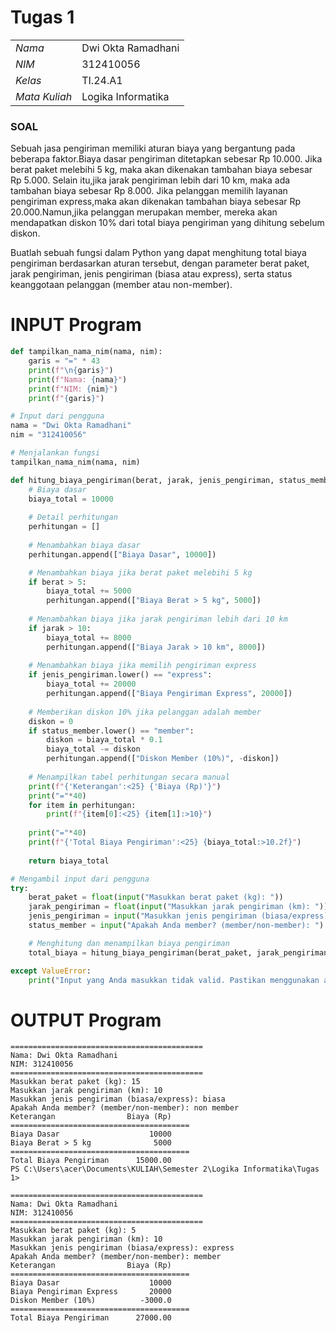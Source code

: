 # Tugas 1
|                |                    |
| -------------- | ------------------ |
|      _Nama_    | Dwi Okta Ramadhani |
|      _NIM_     |      312410056     |
|     _Kelas_    |      TI.24.A1      |
|  _Mata Kuliah_ | Logika Informatika |
###
### SOAL
Sebuah jasa pengiriman memiliki aturan biaya yang bergantung pada beberapa faktor.Biaya dasar pengiriman ditetapkan
sebesar Rp 10.000.
Jika berat paket melebihi 5 kg, maka akan dikenakan tambahan biaya sebesar Rp 5.000.
Selain itu,jika jarak pengiriman lebih dari 
10 km, maka ada tambahan biaya sebesar Rp 8.000.
Jika pelanggan memilih layanan pengiriman express,maka akan dikenakan tambahan biaya 
sebesar
Rp 20.000.Namun,jika pelanggan merupakan member, mereka akan mendapatkan diskon 10% dari total biaya pengiriman yang dihitung sebelum diskon. 

Buatlah sebuah fungsi dalam Python yang dapat menghitung total biaya pengiriman berdasarkan aturan tersebut, dengan parameter berat paket, jarak pengiriman, jenis pengiriman (biasa atau express), serta status keanggotaan pelanggan (member atau non-member).
# INPUT Program
```python
def tampilkan_nama_nim(nama, nim):
    garis = "=" * 43
    print(f"\n{garis}")
    print(f"Nama: {nama}")
    print(f"NIM: {nim}")
    print(f"{garis}")

# Input dari pengguna
nama = "Dwi Okta Ramadhani"
nim = "312410056"

# Menjalankan fungsi
tampilkan_nama_nim(nama, nim)

def hitung_biaya_pengiriman(berat, jarak, jenis_pengiriman, status_member):
    # Biaya dasar
    biaya_total = 10000
    
    # Detail perhitungan
    perhitungan = []
    
    # Menambahkan biaya dasar
    perhitungan.append(["Biaya Dasar", 10000])

    # Menambahkan biaya jika berat paket melebihi 5 kg
    if berat > 5:
        biaya_total += 5000
        perhitungan.append(["Biaya Berat > 5 kg", 5000])
    
    # Menambahkan biaya jika jarak pengiriman lebih dari 10 km
    if jarak > 10:
        biaya_total += 8000
        perhitungan.append(["Biaya Jarak > 10 km", 8000])
    
    # Menambahkan biaya jika memilih pengiriman express
    if jenis_pengiriman.lower() == "express":
        biaya_total += 20000
        perhitungan.append(["Biaya Pengiriman Express", 20000])
    
    # Memberikan diskon 10% jika pelanggan adalah member
    diskon = 0
    if status_member.lower() == "member":
        diskon = biaya_total * 0.1
        biaya_total -= diskon
        perhitungan.append(["Diskon Member (10%)", -diskon])
    
    # Menampilkan tabel perhitungan secara manual
    print(f"{'Keterangan':<25} {'Biaya (Rp)'}")
    print("="*40)
    for item in perhitungan:
        print(f"{item[0]:<25} {item[1]:>10}")
    
    print("="*40)
    print(f"{'Total Biaya Pengiriman':<25} {biaya_total:>10.2f}")
    
    return biaya_total

# Mengambil input dari pengguna
try:
    berat_paket = float(input("Masukkan berat paket (kg): "))
    jarak_pengiriman = float(input("Masukkan jarak pengiriman (km): "))
    jenis_pengiriman = input("Masukkan jenis pengiriman (biasa/express): ").lower()
    status_member = input("Apakah Anda member? (member/non-member): ").lower()

    # Menghitung dan menampilkan biaya pengiriman
    total_biaya = hitung_biaya_pengiriman(berat_paket, jarak_pengiriman, jenis_pengiriman, status_member)

except ValueError:
    print("Input yang Anda masukkan tidak valid. Pastikan menggunakan angka untuk berat dan jarak.")
```
# OUTPUT Program
```
===========================================
Nama: Dwi Okta Ramadhani
NIM: 312410056
===========================================
Masukkan berat paket (kg): 15
Masukkan jarak pengiriman (km): 10
Masukkan jenis pengiriman (biasa/express): biasa
Apakah Anda member? (member/non-member): non member
Keterangan                Biaya (Rp)
========================================
Biaya Dasar                    10000
Biaya Berat > 5 kg              5000
========================================
Total Biaya Pengiriman      15000.00
PS C:\Users\acer\Documents\KULIAH\Semester 2\Logika Informatika\Tugas 1> 

===========================================
Nama: Dwi Okta Ramadhani
NIM: 312410056
===========================================
Masukkan berat paket (kg): 5
Masukkan jarak pengiriman (km): 10
Masukkan jenis pengiriman (biasa/express): express
Apakah Anda member? (member/non-member): member
Keterangan                Biaya (Rp)
========================================
Biaya Dasar                    10000
Biaya Pengiriman Express       20000
Diskon Member (10%)          -3000.0
========================================
Total Biaya Pengiriman      27000.00
```
